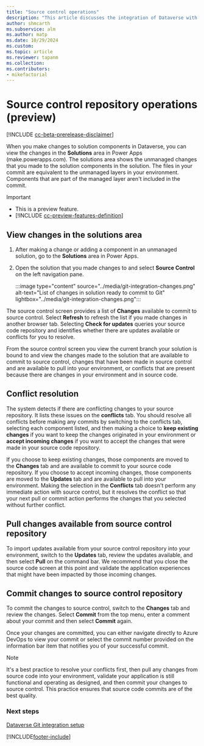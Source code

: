 ```yaml
---
title: "Source control operations"
description: "This article discusses the integration of Dataverse with Git, focusing on viewing changes, committing and pulling changes."
author: shmcarth
ms.subservice: alm
ms.author: matp
ms.date: 10/29/2024
ms.custom: 
ms.topic: article
ms.reviewer: tapanm
ms.collection: 
ms.contributors:
- mikefactorial
---
```

# Source control repository operations (preview)

[!INCLUDE [cc-beta-prerelease-disclaimer](../../includes/cc-beta-prerelease-disclaimer.md)]

When you make changes to solution components in Dataverse, you can view the changes in the **Solutions** area in Power Apps (make.powerapps.com). The solutions area shows the unmanaged changes that you made to the solution components in the solution. The files in your commit are equivalent to the unmanaged layers in your environment. Components that are part of the managed layer aren't included in the commit.

> [!IMPORTANT]
>
> - This is a preview feature.
> - [!INCLUDE [cc-preview-features-definition](../../includes/cc-preview-features-definition.md)]

## View changes in the solutions area

1. After making a change or adding a component in an unmanaged solution, go to the **Solutions** area in Power Apps.
1. Open the solution that you made changes to and select **Source Control** on the left navigation pane.

   :::image type="content" source="../media/git-integration-changes.png" alt-text="List of changes in solution ready to commit to Git" lightbox="../media/git-integration-changes.png":::

The source control screen provides a list of **Changes** available to commit to source control. Select **Refresh** to refresh the list if you made changes in another browser tab. Selecting **Check for updates** queries your source code repository and identifies whether there are updates available or conflicts for you to resolve.

From the source control screen you view the current branch your solution is bound to and view the changes made to the solution that are available to commit to source control, changes that have been made in source control and are available to pull into your environment, or conflicts that are present because there are changes in your environment and in source code.

## Conflict resolution

The system detects if there are conflicting changes to your source repository. It lists these issues on the **conflicts** tab. You should resolve all conflicts before making any commits by switching to the conflicts tab, selecting each component listed, and then making a choice to **keep existing changes** if you want to keep the changes originated in your environment or **accept incoming changes** if you want to accept the changes that were made in your source code repository. 

If you choose to keep existing changes, those components are moved to the **Changes** tab and are available to commit to your source code repository. If you choose to accept incoming changes, those components are moved to the **Updates** tab and are available to pull into your environment. Making the selection in the **Conflicts** tab doesn't perform any immediate action with source control, but it resolves the conflict so that your next pull or commit action performs the changes that you selected without further conflict.

## Pull changes available from source control repository

To import updates available from your source control repository into your environment, switch to the **Updates** tab, review the updates available, and then select **Pull** on the command bar. We recommend that you close the source code screen at this point and validate the application experiences that might have been impacted by those incoming changes.

## Commit changes to source control repository

To commit the changes to source control, switch to the **Changes** tab and review the changes. Select **Commit** from the top menu, enter a comment about your commit and then select **Commit** again.

Once your changes are committed, you can either navigate directly to Azure DevOps to view your commit or select the commit number provided on the information bar item that notifies you of your successful commit.

> [!NOTE]
> It's a best practice to resolve your conflicts first, then pull any changes from source code into your environment, validate your application is still functional and operating as designed, and then commit your changes to source control. This practice ensures that source code commits are of the best quality.

### Next steps

[Dataverse Git integration setup](/power-platform/alm/git-integration/connecting-to-git)  


[!INCLUDE[footer-include](../../includes/footer-banner.md)]
